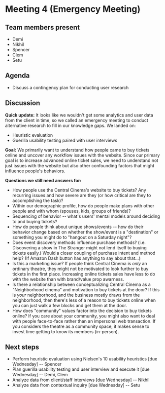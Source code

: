 # Meeting 4 (Emergency Meeting)

## Team members present

- Demi
- Nikhil
- Spencer
- Clem
- Setu

## Agenda

- Discuss a contingency plan for conducting user research

## Discussion

**Quick update:** It looks like we wouldn't get some analytics and user data from the client in time, so we called an emergency meeting to conduct alternative research to fill in our knowledge gaps. We landed on:

- Heuristic evaluation
- Guerilla usability testing paired with user interviews

**Goal:** We primarily want to understand how people came to buy tickets online and uncover any workflow issues with the website. Since our primary goal is to increase advanced online ticket sales, we need to understand not just issues with the website but also other confounding factors that might influence people's behaviors.

**Questions we still need answers for:**

- How people use the Central Cinema's website to buy tickets? Any recurring issues and how severe are they (or how critical are they to accomplishing the task)?
- Within our demographic profile, how do people make plans with other people and with whom (spouses, kids, groups of friends)?
- Sequencing of behavior -- what's users' mental models around deciding to and buying tickets?
- How do people think about unique shows/events -- how do their behavior change based on whether the show/event is a "destination" or something you might do to "hangout on a Saturday night"?
- Does event discovery methods influence purchase methods? (i.e. Discovering a show in The Stranger might not lend itself to buying tickets easily.) Would a closer coupling of purchase intent and method help? (If Amazon Dash button has anything to say about that...)
- Is this a marketing issue? If people think Central Cinema is *only* an ordinary theatre, they might not be motivated to look further to buy tickets in the first place. Increasing online tickets sales have less to do with the website than with brand/value prop awarness.
- Is there a relationship between conceptualizing Central Cinema as a "Neighborhood cinema" and motivation to buy tickets at the door? If this is *your* neighborhood, and the business mostly draws from the neighborhood, then there's less of a reason to buy tickets online when you can just walk a few blocks and get them at the door.
- How does "community" values factor into the decision to buy tickets online? If you care about your community, you might also want to deal with people face-to-face rather than an impersonal web transaction. If you considers the theatre as a community space, it makes sense to invest time getting to know its members (in-person).

## Next steps

- Perform heuristic evaluation using Nielsen's 10 usability heuristics [due Wednesday] -- Spencer
- Plan guerilla usability testing and user interview and execute it [due Wednesday] -- Demi, Clem
- Analyze data from client/staff interviews [due Wednesday] -- Nikhil
- Analyze data from contextual inquiry [due Wednesday] -- Setu
